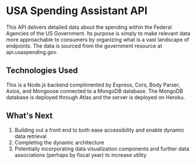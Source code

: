 # USA Spending Assistant API

This API delivers detailed data about the spending within the Federal Agencies of the US Government. Its purpose is simply to make relevant data more approachable to consumers by organizing what is a vast landscape of endpoints. The data is sourced from the government resource at api.usaspending.gov. 

## Technologies Used

This is a Node.js backend complimented by Express, Cors, Body Parser, Axios, and Mongoose connected to a MongoDB database. The MongoDB database is deployed through Atlas and the server is deployed on Heroku.

## What's Next

1. Building out a front end to both ease accessibility and enable dynamic data retrieval 
2. Completing the dynamic architecture
3. Potentially incorporating data visualization components and further data associations (perhaps by fiscal year) to increase utility
